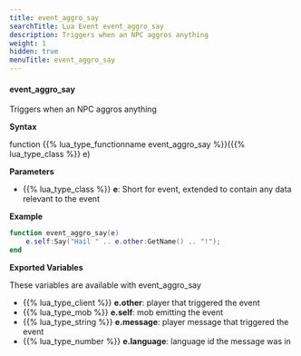 ```yaml
---
title: event_aggro_say
searchTitle: Lua Event event_aggro_say
description: Triggers when an NPC aggros anything
weight: 1
hidden: true
menuTitle: event_aggro_say
---
```


#### event_aggro_say

Triggers when an NPC aggros anything

**Syntax**

function {{% lua_type_functionname event_aggro_say %}}({{% lua_type_class %}} e)

**Parameters**

- {{% lua_type_class %}} **e**: Short for event, extended to contain any data relevant to the event

**Example**

```lua
function event_aggro_say(e)
    e.self:Say("Hail " .. e.other:GetName() .. "!");        
end
```

**Exported Variables**

These variables are available with event_aggro_say
- {{% lua_type_client %}} **e.other**: player that triggered the event
- {{% lua_type_mob %}} **e.self**: mob emitting the event
- {{% lua_type_string %}} **e.message**: player message that triggered the event
- {{% lua_type_number %}} **e.language**: language id the message was in